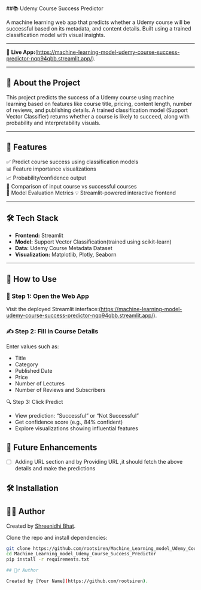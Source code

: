 ##📚 Udemy Course Success Predictor

A machine learning web app that predicts whether a Udemy course will be successful based on its metadata, and content details. Built using a trained classification model with visual insights.

---

🔗 **Live App:**(https://machine-learning-model-udemy-course-success-predictor-nqp94qbb.streamlit.app/).

---

## 🧠 About the Project

This project predicts the success of a Udemy course using machine learning based on features like course title, pricing, content length, number of reviews, and publishing details. A trained classification model (Support Vector Classifier) returns whether a course is likely to succeed, along with probability and interpretability visuals.

---

## 🚀 Features

✅ Predict course success using classification models  
📊 Feature importance visualizations  
📈 Probability/confidence output  
🧭 Comparison of input course vs successful courses  
🔌 Model Evaluation Metrics
💡 Streamlit-powered interactive frontend  

---

## 🛠️ Tech Stack

- **Frontend:** Streamlit  
- **Model:** Support Vector Classification(trained using scikit-learn)  
- **Data:** Udemy Course Metadata Dataset  
- **Visualization:** Matplotlib, Plotly, Seaborn  

---

## 🧪 How to Use

### 🎯 Step 1: Open the Web App  
Visit the deployed Streamlit interface:(https://machine-learning-model-udemy-course-success-predictor-nqp94qbb.streamlit.app/).


### ✍️ Step 2: Fill in Course Details  
Enter values such as:  
- Title
- Category
- Published Date  
- Price
- Number of Lectures  
- Number of Reviews and Subscribers  

 🔍 Step 3: Click Predict  
- View prediction: “Successful” or “Not Successful”  
- Get confidence score (e.g., 84% confident)  
- Explore visualizations showing influential features  
## 🚀 Future Enhancements

- [ ] Adding URL section and by Providing URL ,it should fetch the above details and make the predictions

## 🛠 Installation
## 🙋‍♂️ Author

Created by [Shreenidhi Bhat](https://github.com/rootsiren).

Clone the repo and install dependencies:

```bash
git clone https://github.com/rootsiren/Machine_Learning_model_Udemy_Course_Success_Predictor.git
cd Machine_Learning_model_Udemy_Course_Success_Predictor
pip install -r requirements.txt 

## 🙋‍♂️ Author

Created by [Your Name](https://github.com/rootsiren).
